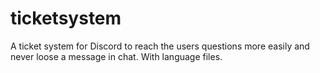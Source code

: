 # ticketsystem
A ticket system for Discord to reach the users questions more easily and never loose a message in chat. With language files.
